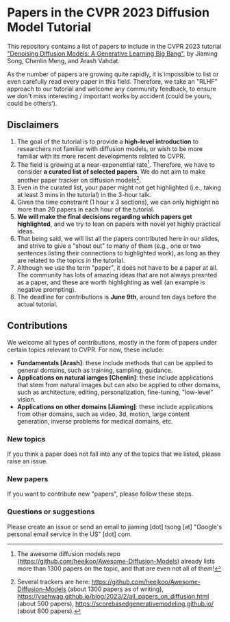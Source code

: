# Papers in the CVPR 2023 Diffusion Model Tutorial

This repository contains a list of papers to include in the CVPR 2023 tutorial ["Denoising Diffusion Models:
A Generative Learning Big Bang"](https://cvpr2023-tutorial-diffusion-models.github.io/), by Jiaming Song, Chenlin Meng, and Arash Vahdat. 

As the number of papers are growing quite rapidly, it is impossible to list or even carefully read every paper in this field. 
Therefore, we take an "RLHF" approach to our tutorial and welcome any community feedback, to ensure we don't miss interesting / important works by accident (could be yours, could be others').

## Disclaimers

1. The goal of the tutorial is to provide a **high-level introduction** to researchers not familiar with diffusion models, or wish to be more familiar with its more recent developments related to CVPR. 
2. The field is growing at a near-exponential rate[^1]. Therefore, we have to consider **a curated list of selected papers**. We do not aim to make another paper tracker on diffusion models[^2].
3. Even in the curated list, your paper might not get highlighted (i.e., taking at least 3 mins in the tutorial) in the 3-hour talk.
4. Given the time constraint (1 hour x 3 sections), we can only highlight no more than 20 papers in each hour of the tutorial.
5. **We will make the final decisions regarding which papers get highlighted**, and we try to lean on papers with novel yet highly practical ideas.
6. That being said, we will list all the papers contributed here in our slides, and strive to give a "shout out" to many of them (e.g., one or two sentences listing their connections to highlighted work), as long as they are related to the topics in the tutorial.
7. Although we use the term "paper", it does not have to be a paper at all. The community has lots of amazing ideas that are not always presnted as a paper, and these are worth highlighting as well (an example is negative prompting). 
8. The deadline for contributions is **June 9th**, around ten days before the actual tutorial. 

[^1]: The awesome diffusion models repo (https://github.com/heejkoo/Awesome-Diffusion-Models) already lists more than 1300 papers on the topic, and that are even not all of them! 
[^2]: Several trackers are here: https://github.com/heejkoo/Awesome-Diffusion-Models (about 1300 papers as of writing), https://vsehwag.github.io/blog/2023/2/all_papers_on_diffusion.html (about 500 papers), https://scorebasedgenerativemodeling.github.io/ (about 800 papers).

## Contributions

We welcome all types of contributions, mostly in the form of papers under certain topics relevant to CVPR. For now, these include:

- **Fundamentals [Arash]**: these include methods that can be applied to general domains, such as training, sampling, guidance. 
- **Applications on natural iamges [Chenlin]**: these include applications that stem from natural images but can also be applied to other domains, such as architecture, editing, personalization, fine-tuning, "low-level" vision.
- **Applications on other domains [Jiaming]**: these include applications from other domains, such as video, 3d, motion, large content generation, inverse problems for medical domains, etc.

### New topics
If you think a paper does not fall into any of the topics that we listed, please raise an issue.

### New papers
If you want to contribute new "papers", please follow these steps.


### Questions or suggestions

Please create an issue or send an email to jiaming [dot] tsong [at] "Google's personal email service in the US" [dot] com.
